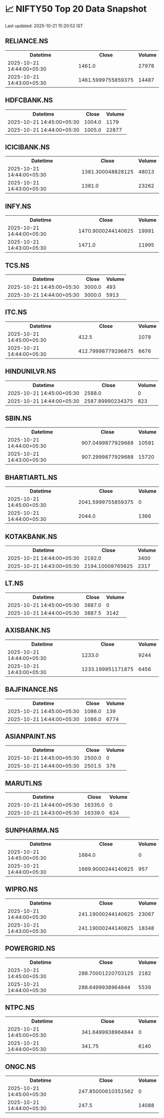 # 📈 NIFTY50 Top 20 Data Snapshot

Last updated: 2025-10-21 15:20:52 IST

## RELIANCE.NS

<table>
  <tr><th>Datetime</th><th>Close</th><th>Volume</th></tr>
  <tr><td>2025-10-21 14:44:00+05:30</td><td>1461.0</td><td>27978</td></tr>
  <tr><td>2025-10-21 14:43:00+05:30</td><td>1461.5999755859375</td><td>14487</td></tr>
</table>

## HDFCBANK.NS

<table>
  <tr><th>Datetime</th><th>Close</th><th>Volume</th></tr>
  <tr><td>2025-10-21 14:45:00+05:30</td><td>1004.0</td><td>1179</td></tr>
  <tr><td>2025-10-21 14:44:00+05:30</td><td>1005.0</td><td>22877</td></tr>
</table>

## ICICIBANK.NS

<table>
  <tr><th>Datetime</th><th>Close</th><th>Volume</th></tr>
  <tr><td>2025-10-21 14:44:00+05:30</td><td>1381.300048828125</td><td>48013</td></tr>
  <tr><td>2025-10-21 14:43:00+05:30</td><td>1381.0</td><td>23262</td></tr>
</table>

## INFY.NS

<table>
  <tr><th>Datetime</th><th>Close</th><th>Volume</th></tr>
  <tr><td>2025-10-21 14:44:00+05:30</td><td>1470.9000244140625</td><td>19991</td></tr>
  <tr><td>2025-10-21 14:43:00+05:30</td><td>1471.0</td><td>11995</td></tr>
</table>

## TCS.NS

<table>
  <tr><th>Datetime</th><th>Close</th><th>Volume</th></tr>
  <tr><td>2025-10-21 14:45:00+05:30</td><td>3000.0</td><td>493</td></tr>
  <tr><td>2025-10-21 14:44:00+05:30</td><td>3000.0</td><td>5913</td></tr>
</table>

## ITC.NS

<table>
  <tr><th>Datetime</th><th>Close</th><th>Volume</th></tr>
  <tr><td>2025-10-21 14:45:00+05:30</td><td>412.5</td><td>1078</td></tr>
  <tr><td>2025-10-21 14:44:00+05:30</td><td>412.79998779296875</td><td>6676</td></tr>
</table>

## HINDUNILVR.NS

<table>
  <tr><th>Datetime</th><th>Close</th><th>Volume</th></tr>
  <tr><td>2025-10-21 14:45:00+05:30</td><td>2588.0</td><td>0</td></tr>
  <tr><td>2025-10-21 14:44:00+05:30</td><td>2587.89990234375</td><td>823</td></tr>
</table>

## SBIN.NS

<table>
  <tr><th>Datetime</th><th>Close</th><th>Volume</th></tr>
  <tr><td>2025-10-21 14:44:00+05:30</td><td>907.0499877929688</td><td>10591</td></tr>
  <tr><td>2025-10-21 14:43:00+05:30</td><td>907.2999877929688</td><td>15720</td></tr>
</table>

## BHARTIARTL.NS

<table>
  <tr><th>Datetime</th><th>Close</th><th>Volume</th></tr>
  <tr><td>2025-10-21 14:45:00+05:30</td><td>2041.5999755859375</td><td>0</td></tr>
  <tr><td>2025-10-21 14:44:00+05:30</td><td>2044.0</td><td>1366</td></tr>
</table>

## KOTAKBANK.NS

<table>
  <tr><th>Datetime</th><th>Close</th><th>Volume</th></tr>
  <tr><td>2025-10-21 14:44:00+05:30</td><td>2192.0</td><td>3400</td></tr>
  <tr><td>2025-10-21 14:43:00+05:30</td><td>2194.10009765625</td><td>2317</td></tr>
</table>

## LT.NS

<table>
  <tr><th>Datetime</th><th>Close</th><th>Volume</th></tr>
  <tr><td>2025-10-21 14:45:00+05:30</td><td>3887.0</td><td>0</td></tr>
  <tr><td>2025-10-21 14:44:00+05:30</td><td>3887.5</td><td>3142</td></tr>
</table>

## AXISBANK.NS

<table>
  <tr><th>Datetime</th><th>Close</th><th>Volume</th></tr>
  <tr><td>2025-10-21 14:44:00+05:30</td><td>1233.0</td><td>9244</td></tr>
  <tr><td>2025-10-21 14:43:00+05:30</td><td>1233.199951171875</td><td>6456</td></tr>
</table>

## BAJFINANCE.NS

<table>
  <tr><th>Datetime</th><th>Close</th><th>Volume</th></tr>
  <tr><td>2025-10-21 14:45:00+05:30</td><td>1086.0</td><td>139</td></tr>
  <tr><td>2025-10-21 14:44:00+05:30</td><td>1086.0</td><td>6774</td></tr>
</table>

## ASIANPAINT.NS

<table>
  <tr><th>Datetime</th><th>Close</th><th>Volume</th></tr>
  <tr><td>2025-10-21 14:45:00+05:30</td><td>2500.0</td><td>0</td></tr>
  <tr><td>2025-10-21 14:44:00+05:30</td><td>2501.5</td><td>376</td></tr>
</table>

## MARUTI.NS

<table>
  <tr><th>Datetime</th><th>Close</th><th>Volume</th></tr>
  <tr><td>2025-10-21 14:44:00+05:30</td><td>16335.0</td><td>0</td></tr>
  <tr><td>2025-10-21 14:43:00+05:30</td><td>16339.0</td><td>624</td></tr>
</table>

## SUNPHARMA.NS

<table>
  <tr><th>Datetime</th><th>Close</th><th>Volume</th></tr>
  <tr><td>2025-10-21 14:45:00+05:30</td><td>1684.0</td><td>0</td></tr>
  <tr><td>2025-10-21 14:44:00+05:30</td><td>1689.9000244140625</td><td>957</td></tr>
</table>

## WIPRO.NS

<table>
  <tr><th>Datetime</th><th>Close</th><th>Volume</th></tr>
  <tr><td>2025-10-21 14:44:00+05:30</td><td>241.19000244140625</td><td>23067</td></tr>
  <tr><td>2025-10-21 14:43:00+05:30</td><td>241.19000244140625</td><td>18348</td></tr>
</table>

## POWERGRID.NS

<table>
  <tr><th>Datetime</th><th>Close</th><th>Volume</th></tr>
  <tr><td>2025-10-21 14:45:00+05:30</td><td>288.70001220703125</td><td>2182</td></tr>
  <tr><td>2025-10-21 14:44:00+05:30</td><td>288.6499938964844</td><td>5539</td></tr>
</table>

## NTPC.NS

<table>
  <tr><th>Datetime</th><th>Close</th><th>Volume</th></tr>
  <tr><td>2025-10-21 14:45:00+05:30</td><td>341.6499938964844</td><td>0</td></tr>
  <tr><td>2025-10-21 14:44:00+05:30</td><td>341.75</td><td>6140</td></tr>
</table>

## ONGC.NS

<table>
  <tr><th>Datetime</th><th>Close</th><th>Volume</th></tr>
  <tr><td>2025-10-21 14:45:00+05:30</td><td>247.85000610351562</td><td>0</td></tr>
  <tr><td>2025-10-21 14:44:00+05:30</td><td>247.5</td><td>14088</td></tr>
</table>

